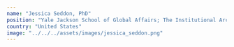 ```yaml
---
name: "Jessica Seddon, PhD"
position: "Yale Jackson School of Global Affairs; The Institutional Architecture Lab"
country: "United States"
image: "../../../assets/images/jessica_seddon.png"
---
```

